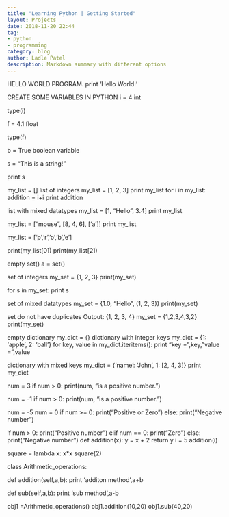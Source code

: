 ```yaml
---
title: "Learning Python | Getting Started"
layout: Projects
date: 2018-11-20 22:44
tag:
- python
- programming
category: blog
author: Ladle Patel
description: Markdown summary with different options
---
```


HELLO WORLD PROGRAM.
print ‘Hello World!’

CREATE SOME VARIABLES IN PYTHON
i = 4 int

type(i)

f = 4.1 float

type(f)

b = True boolean variable

s = “This is a string!”

print s

my_list = []
list of integers
my_list = [1, 2, 3]
print my_list
for i in my_list:
addition = i+i
print addition

list with mixed datatypes
my_list = [1, “Hello”, 3.4]
print my_list

my_list = [“mouse”, [8, 4, 6], [‘a’]]
print my_list

my_list = [‘p’,’r’,’o’,’b’,’e’]

print(my_list[0])
print(my_list[2])

empty set()
a = set()

set of integers
my_set = {1, 2, 3}
print(my_set)

for s in my_set:
print s

set of mixed datatypes
my_set = {1.0, “Hello”, (1, 2, 3)}
print(my_set)

set do not have duplicates
Output: {1, 2, 3, 4}
my_set = {1,2,3,4,3,2}
print(my_set)

empty dictionary
my_dict = {}
dictionary with integer keys
my_dict = {1: ‘apple’, 2: ‘ball’}
for key, value in my_dict.iteritems():
print “key =”,key,”value =”,value

dictionary with mixed keys
my_dict = {‘name’: ‘John’, 1: [2, 4, 3]}
print my_dict

num = 3
if num > 0:
print(num, “is a positive number.”)

num = -1
if num > 0:
print(num, “is a positive number.”)

num = -5
num = 0
if num >= 0:
print(“Positive or Zero”)
else:
print(“Negative number”)

if num > 0:
print(“Positive number”)
elif num == 0:
print(“Zero”)
else:
print(“Negative number”)
def addition(x):
y = x + 2
return y
i = 5
addition(i)

square = lambda x: x*x
square(2)

class Arithmetic_operations:

def addition(self,a,b):
print ‘additon method’,a+b

def sub(self,a,b):
print ‘sub method’,a-b

obj1 =Arithmetic_operations()
obj1.addition(10,20)
obj1.sub(40,20)

